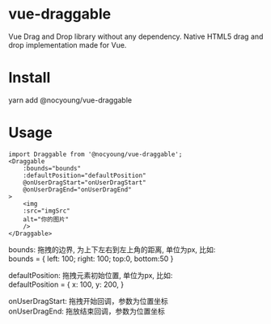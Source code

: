 # vue-draggable

Vue Drag and Drop library without any dependency.
Native HTML5 drag and drop implementation made for Vue.

[npm-url]: https://www.npmjs.com/package/@nocyoung/vue-draggable

# Install
yarn add @nocyoung/vue-draggable

# Usage
```
import Draggable from '@nocyoung/vue-draggable';
<Draggable
    :bounds="bounds"
    :defaultPosition="defaultPosition"
    @onUserDragStart="onUserDragStart"
    @onUserDragEnd="onUserDragEnd"
>
    <img
    :src="imgSrc"
    alt="你的图片"
    />
</Draggable>

```
bounds: 拖拽的边界, 为上下左右到左上角的距离, 单位为px, 比如:  
bounds = {
    left: 100;
    right: 100;
    top:0,
    bottom:50
}  
  
defaultPosition: 拖拽元素初始位置, 单位为px, 比如:  
defaultPosition = {
    x: 100,
    y: 200,
}  
  
onUserDragStart: 拖拽开始回调，参数为位置坐标  
onUserDragEnd: 拖放结束回调，参数为位置坐标  
